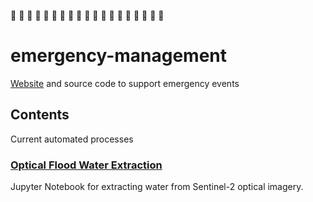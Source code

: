 :rotating_light: :rotating_light: :rotating_light: :rotating_light:
:rotating_light: :rotating_light: :rotating_light: :rotating_light:
:rotating_light: :rotating_light: :rotating_light: :rotating_light:
:rotating_light: :rotating_light: :rotating_light: :rotating_light:
:rotating_light: :rotating_light: :rotating_light:

# emergency-management

[Website](https://linz.github.io/emergency-management-tools/) and source code to
support emergency events

## Contents

Current automated processes

### [Optical Flood Water Extraction](flooding/sentinel2_water_extraction/README.md)

Jupyter Notebook for extracting water from Sentinel-2 optical imagery.
